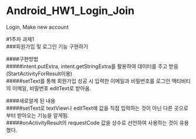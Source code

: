 # Android_HW1_Login_Join
Login, Make new account

#1주차 과제1  
###회원가입 및 로그인 기능 구현하기  

####구현방법  
#####intent.putExtra, intent.getStringExtra를 활용하여 데이터를 주고 받음(StartActivityForResult이용)    
#####setText를 통해 회원가입 성공 시 입력한 이메일과 비밀번호를 로그인 액티비티의 이메일, 비밀번호 editText로 받아옴.

####새로알게 된 내용  
#####setText로 textView나 editText에 값을 직접 입력하는 것이 아닌 다른 곳으로부터 받아오는 기능을 알게됨.  
#####onActivityResult의 requestCode 값을 상수로 선언하여 사용하는 것이 유용했다.
